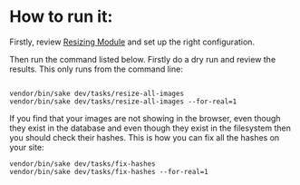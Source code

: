 # How to run it:

Firstly, review [Resizing Module](https://github.com/sunnysideup/silverstripe-scaled-uploads/) and set up the right configuration. 

Then run the command listed below.  Firstly do a dry run and review the results. This only runs from the command line:

```shell

vendor/bin/sake dev/tasks/resize-all-images
vendor/bin/sake dev/tasks/resize-all-images --for-real=1
```

If you find that your images are not showing in the browser, even though they exist in the database and even though they exist in the filesystem then you should check their hashes. This is how you can fix all the hashes on your site: 
```
vendor/bin/sake dev/tasks/fix-hashes
vendor/bin/sake dev/tasks/fix-hashes --for-real=1
```
